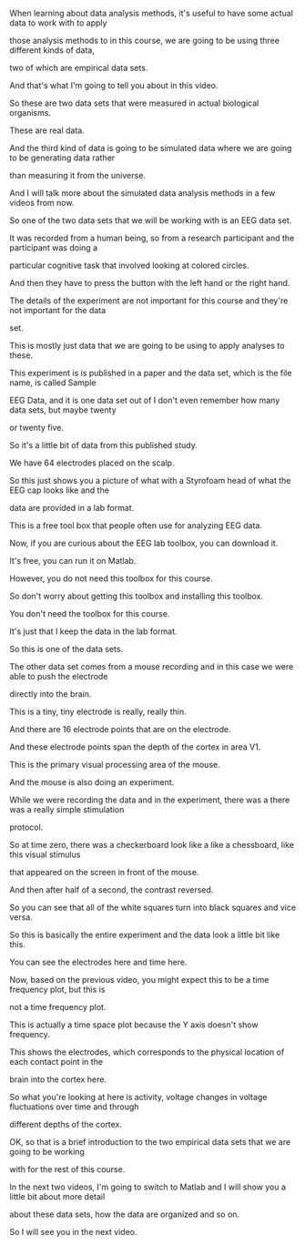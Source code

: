 When learning about data analysis methods, it's useful to have some actual data to work with to apply

those analysis methods to in this course, we are going to be using three different kinds of data,

two of which are empirical data sets.

And that's what I'm going to tell you about in this video.

So these are two data sets that were measured in actual biological organisms.

These are real data.

And the third kind of data is going to be simulated data where we are going to be generating data rather

than measuring it from the universe.

And I will talk more about the simulated data analysis methods in a few videos from now.

So one of the two data sets that we will be working with is an EEG data set.

It was recorded from a human being, so from a research participant and the participant was doing a

particular cognitive task that involved looking at colored circles.

And then they have to press the button with the left hand or the right hand.

The details of the experiment are not important for this course and they're not important for the data

set.

This is mostly just data that we are going to be using to apply analyses to these.

This experiment is is published in a paper and the data set, which is the file name, is called Sample

EEG Data, and it is one data set out of I don't even remember how many data sets, but maybe twenty

or twenty five.

So it's a little bit of data from this published study.

We have 64 electrodes placed on the scalp.

So this just shows you a picture of what with a Styrofoam head of what the EEG cap looks like and the

data are provided in a lab format.

This is a free tool box that people often use for analyzing EEG data.

Now, if you are curious about the EEG lab toolbox, you can download it.

It's free, you can run it on Matlab.

However, you do not need this toolbox for this course.

So don't worry about getting this toolbox and installing this toolbox.

You don't need the toolbox for this course.

It's just that I keep the data in the lab format.

So this is one of the data sets.

The other data set comes from a mouse recording and in this case we were able to push the electrode

directly into the brain.

This is a tiny, tiny electrode is really, really thin.

And there are 16 electrode points that are on the electrode.

And these electrode points span the depth of the cortex in area V1.

This is the primary visual processing area of the mouse.

And the mouse is also doing an experiment.

While we were recording the data and in the experiment, there was a there was a really simple stimulation

protocol.

So at time zero, there was a checkerboard look like a like a chessboard, like this visual stimulus

that appeared on the screen in front of the mouse.

And then after half of a second, the contrast reversed.

So you can see that all of the white squares turn into black squares and vice versa.

So this is basically the entire experiment and the data look a little bit like this.

You can see the electrodes here and time here.

Now, based on the previous video, you might expect this to be a time frequency plot, but this is

not a time frequency plot.

This is actually a time space plot because the Y axis doesn't show frequency.

This shows the electrodes, which corresponds to the physical location of each contact point in the

brain into the cortex here.

So what you're looking at here is activity, voltage changes in voltage fluctuations over time and through

different depths of the cortex.

OK, so that is a brief introduction to the two empirical data sets that we are going to be working

with for the rest of this course.

In the next two videos, I'm going to switch to Matlab and I will show you a little bit about more detail

about these data sets, how the data are organized and so on.

So I will see you in the next video.